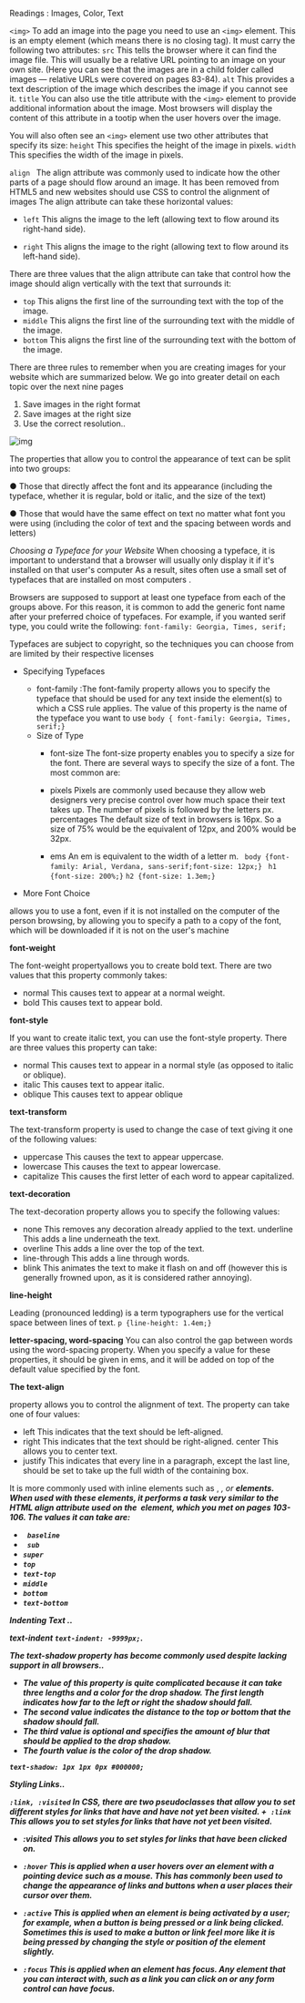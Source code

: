 Readings : Images, Color, Text

``<img>``
To add an image into the page
you need to use an ``<img>``
element. This is an empty
element (which means there is
no closing tag). It must carry the
following two attributes:
``src``
This tells the browser where
it can find the image file. This
will usually be a relative URL
pointing to an image on your
own site. (Here you can see that
the images are in a child folder
called images — relative URLs
were covered on pages 83-84).
``alt``
This provides a text description
of the image which describes the
image if you cannot see it.
``title``
You can also use the title
attribute with the ``<img>`` element
to provide additional information
about the image. Most browsers
will display the content of this
attribute in a tootip when the
user hovers over the image.

You will also often see an ``<img>``
element use two other attributes
that specify its size:
``height``
This specifies the height of the
image in pixels.
``width``
This specifies the width of the
image in pixels.

``align ``
The align attribute was
commonly used to indicate how
the other parts of a page should
flow around an image. It has
been removed from HTML5
and new websites should use
CSS to control the alignment of
images 
The align attribute can take these horizontal values:
+ ``left``
This aligns the image to the left
(allowing text to flow around its
right-hand side).

+ ``right``
This aligns the image to the right (allowing text to flow around its left-hand side).

There are three values that the
align attribute can take that
control how the image should
align vertically with the text that
surrounds it:
+ ``top``
This aligns the first line of the
surrounding text with the top of
the image.
+ ``middle``
This aligns the first line of the
surrounding text with the middle
of the image.
+ ``bottom``
This aligns the first line of the
surrounding text with the bottom
of the image.
 
 There are three rules to remember when you
are creating images for your website which are
summarized below. We go into greater detail
on each topic over the next nine pages  

1. Save images in
the right format
2. Save images at
the right size
3. Use the correct
resolution..


![img](https://th.bing.com/th/id/OIP.40kKvq8hsJkGND3BpSmyBQHaHa?w=164&h=180&c=7&o=5&dpr=1.25&pid=1.7)





The properties that allow you to control the appearance of text can be split into two groups:

● Those that directly affect the font and its appearance (including the typeface, whether it is regular, bold or italic, and the size of the text)

● Those that would have the same effect on text no matter what font you were using (including the color of text and the spacing between words and letters)

*Choosing a Typeface for your Website*
When choosing a typeface, it is important to understand that a browser will usually only display it if it's installed on that user's computer As a result, sites often use a small set of typefaces that are installed on most computers .

Browsers are supposed to support at least one typeface from each of the groups above. For this reason, it is common to add the generic font  name after your preferred choice of typefaces.
For example, if you wanted serif type, you could write the following: ``font-family: Georgia, Times, serif;``

 Typefaces are subject to copyright, so the techniques you can choose from are limited by their respective licenses
 
 + Specifying Typefaces
   + font-family :The font-family property allows you to specify the typeface that should be used for any text inside the element(s) to which a CSS rule applies. The value of this      property is the name of the typeface you want to use
     ``body { font-family: Georgia, Times, serif;}``
   + Size of Type 
     + font-size
     The font-size property enables you to specify a size for the font. There are several ways to specify the size of a font. The most common are:

      + pixels Pixels are commonly used because they allow web designers very precise control over how much space their text takes up. The number of pixels is  followed by the       letters px. percentages The default size of text in browsers is 16px. So a size of 75% would be the equivalent of 12px, and 200% would be 32px.
      + ems An em is equivalent to the width of a letter m.
       `` body {font-family: Arial, Verdana, sans-serif;font-size: 12px;}``
         `` h1 {font-size: 200%;}``
         ``h2 {font-size: 1.3em;}``
         
         
  + More Font Choice
  
   allows you to use a font, even if it is not installed on the computer of the person browsing, by allowing you to specify a path to a copy of the font,    which will be downloaded if it is not on the user's machine

**font-weight**

The font-weight propertyallows you to create bold text. There are two values that this property commonly takes:
 + normal This causes text to appear at a normal weight.
 + bold This causes text to appear bold.

**font-style**

 If you want to create italic text, you can use the font-style property. There are three values this property can take:
 + normal This causes text to appear in a normal style (as opposed to italic or oblique).
 + italic This causes text to appear italic.
 + oblique This causes text to appear oblique
 
**text-transform**

 The text-transform property is used to change the case of text giving it one of the following values:
 + uppercase This causes the text to appear uppercase.
 + lowercase This causes the text to appear lowercase.
 + capitalize This causes the first letter of each word to appear capitalized.
 
 **text-decoration**
 
 The text-decoration property allows you to specify the following values:
 + none This removes any decoration already applied to the text. underline This adds a line underneath the text.
 + overline This adds a line over the top of  the text.
 + line-through This adds a line through words.
 + blink This animates the text to make it flash on and off (however this is generally frowned upon, as it is considered rather annoying).
 
 **line-height**
 
 Leading (pronounced ledding) is a term typographers use for the vertical space between lines of text. 
  ``p {line-height: 1.4em;}``
  
  **letter-spacing, word-spacing**
  You can also control the gap
between words using the
word-spacing property.
When you specify a value for
these properties, it should
be given in ems, and it will be
added on top of the default value
specified by the font.

**The text-align** 

property allows
you to control the alignment of
text. The property can take one
of four values:
+ left
This indicates that the text
should be left-aligned.
+ right
This indicates that the text
should be right-aligned.
center
This allows you to center text.
+ justify
This indicates that every line in
a paragraph, except the last line,
should be set to take up the full
width of the containing box.

It is more commonly used with
inline elements such as <img>,
<em>, or <strong> elements.
When used with these elements,
it performs a task very similar to
the HTML align attribute used
on the <img> element, which
you met on pages 103-106. The
values it can take are:
+ `` baseline``
+ `` sub``
+ ``super``
+  ``top``
+  ``text-top``
+  ``middle``
+  ``bottom``
+  ``text-bottom``
  
 **Indenting Text** ..
 
  text-indent
    ``text-indent: -9999px;``.
    
 The text-shadow property has become commonly used despite lacking support in all browsers..
  + The value of this property is
quite complicated because it can
take three lengths and a color for
the drop shadow.
The first length indicates how
far to the left or right the shadow
should fall.
 + The second value indicates the
distance to the top or bottom
that the shadow should fall.
+ The third value is optional and
specifies the amount of blur that
should be applied to the drop
shadow.
+ The fourth value is the color of
the drop shadow.

 ``text-shadow: 1px 1px 0px #000000;``
 
 **Styling Links**..
 
``:link, :visited``
 In CSS, there are two pseudoclasses that allow you to set
different styles for links that
have and have not yet been  visited.
+`` :link``
This allows you to set styles
for links that have not yet been visited.
+ :visited
This allows you to set styles for
links that have been clicked on. 
+ ``:hover``
This is applied when a user
hovers over an element with a
pointing device such as a mouse.
This has commonly been used
to change the appearance of
links and buttons when a user
places their cursor over them. 

+ ``:active``
This is applied when an element
is being activated by a user; for
example, when a button is being
pressed or a link being clicked.
Sometimes this is used to make
a button or link feel more like it
is being pressed by changing the
style or position of the element
slightly.
+ ``:focus``
This is applied when an element
has focus. Any element that
you can interact with, such as a
link you can click on or any form
control can have focus.
